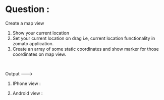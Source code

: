 # Question :

Create a map view
1.  Show your current location 
2. Set your current location on drag i.e,  current location functionality in zomato application.
3. Create an array of some static coordinates and show marker for those coordinates on map view.

&nbsp;  

Output --->

1) IPhone view :




2) Android view :


